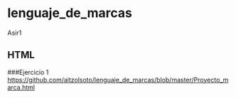 # lenguaje_de_marcas
Asir1


## HTML

###Ejercicio 1 https://github.com/aitzolsoto/lenguaje_de_marcas/blob/master/Proyecto_marca.html
